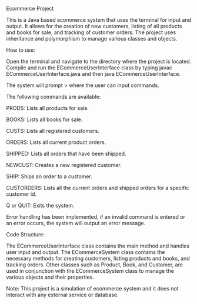 Ecommerce Project

  This is a Java based ecommerce system that uses the terminal for input and output. It allows for the creation of new customers, listing of all products and books for sale, and tracking of customer orders. The project uses inheritance and polymorphism to manage various classes and objects.

How to use: 

  Open the terminal and navigate to the directory where the project is located.
  Compile and run the ECommerceUserInterface class by typing javac ECommerceUserInterface.java and then java ECommerceUserInterface.
  
  The system will prompt > where the user can input commands.
  
  The following commands are available:
  
  PRODS: Lists all products for sale.
  
  BOOKS: Lists all books for sale.
  
  CUSTS: Lists all registered customers.
  
  ORDERS: Lists all current product orders.
  
  SHIPPED: Lists all orders that have been shipped.
  
  NEWCUST: Creates a new registered customer.
  
  SHIP: Ships an order to a customer.
  
  CUSTORDERS: Lists all the current orders and shipped orders for a specific customer id.
  
  Q or QUIT: Exits the system.
  
  
Error handling has been implemented, if an invalid command is entered or an error occurs, the system will output an error message.

Code Structure:

  The ECommerceUserInterface class contains the main method and handles user input and output.
  The ECommerceSystem class contains the necessary methods for creating customers, listing products and books, and tracking orders. 
  Other classes such as Product, Book, and Customer, are used in conjunction with the ECommerceSystem class to manage the various objects and their properties.

Note:
  This project is a simulation of ecommerce system and it does not interact with any external service or database.




